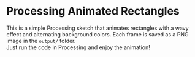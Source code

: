 # Processing Animated Rectangles

This is a simple Processing sketch that animates rectangles with a wavy effect and alternating background colors. Each frame is saved as a PNG image in the `output/` folder.  
Just run the code in Processing and enjoy the animation!

